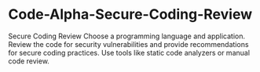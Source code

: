 # Code-Alpha-Secure-Coding-Review

Secure Coding Review
Choose a programming language and application.
Review the code for security vulnerabilities and
provide recommendations for secure coding practices.
Use tools like static code analyzers or manual code
review.
